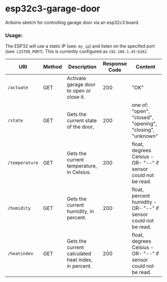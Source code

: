 # esp32c3-garage-door

Arduino sketch for controlling garage door via an esp32c3 board.

### Usage:
The ESP32 will use a static IP (see: `my_ip`) and listen on the specifed port (see: `LISTEN_PORT`). This is currently configured as `192.168.1.45:6262`.

| URI | Method | Description | Response Code | Content |
| ----------- | ----------- | ----------- | ----------- | ----------- |
| `/actuate` | GET | Activate garage door to open or close it. | 200 | "OK" |
| `/state` | GET | Gets the current state of the door, | 200 | one of: "open", "closed", "opening", "closing", "unknown" |
| `/temperature` | GET | Gets the current temperature, in Celsius. | 200 | float, degrees Celsius -OR- "--" if sensor could not be read. |
| `/humidity` | GET | Gets the current humidity, in percent. | 200 | float, percent humidity -OR- "--" if sensor could not be read. |
| `/heatindex` | GET | Gets the current calculated heat index, in percent. | 200 | float, degrees Celsius -OR- "--" if sensor could not be read. |


